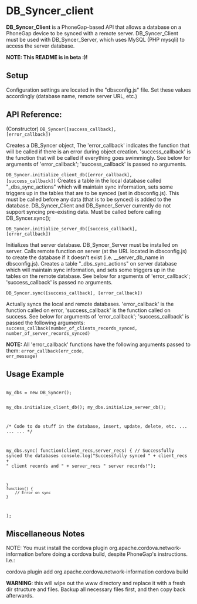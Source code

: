 <h1> DB_Syncer_client </h1>

<strong>DB_Syncer_Client</strong> is a PhoneGap-based API that allows a database on a PhoneGap device to be synced with a remote server.  DB_Syncer_Client must be used with DB_Syncer_Server, which uses MySQL (PHP mysqli) to access the server database.

<strong>NOTE: This README is in beta :)!</strong>

<h2>Setup</h2>

Configuration settings are located in the "dbsconfig.js" file.  Set these values accordingly (database name, remote server URL, etc.)

<h2>API Reference:</h2>


(Constructor) <code>DB_Syncer([success_callback], [error_callback])</code>

Creates a DB_Syncer object,  The 'error_callback' indicates the function that will be called if there is an error during object creation. 'success_callback' is the function that will be called if everything goes swimmingly. See below for arguments of 'error_callback'; 'success_callback' is passed no arguments.

<code>DB_Syncer.initialize_client_db([error_callback], [success_callback])</code>
Creates a table in the local database called "_dbs_sync_actions" which will maintain sync information, sets some triggers up in the tables that are to be synced (set in dbsconfig.js). This must be called before any data (that is to be synced) is added to the database.  DB_Syncer_Client and DB_Syncer_Server currently do not support syncing pre-existing data. Must be called before calling DB_Syncer.sync();


<code>DB_Syncer.initialize_server_db([success_callback], [error_callback])</code>

Initializes that server database. DB_Syncer_Server must be installed on server. Calls remote function on server (at the URL located in dbsconfig.js) to create the database if it doesn't exist (i.e. __server_db_name in dbsconfig.js). Creates a table "_dbs_sync_actions" on server database which will maintain sync information, and sets some triggers up in the tables on the remote database. See below for arguments of 'error_callback'; 'success_callback' is passed no arguments.

<code>DB_Syncer.sync([success_callback], [error_callback])</code>

Actually syncs the local and remote databases. 'error_callback' is the function called on error, 'success_callback' is the function called on success. See below for arguments of 'error_callback'; 'success_callback' is passed the following arguments:
<code>success_callback(number_of_clients_records_synced, number_of_server_records_synced)</code>

<strong>NOTE:</strong>
All 'error_callback' functions have the following arguments passed to them:
<code>error_callback(err_code, err_message)</code>


<h2>Usage Example</h2>

<code>
my_dbs = new DB_Syncer();

my_dbs.initialize_client_db();
my_dbs.initialize_server_db();

/* Code to do stuff in the database, insert, update, delete, etc. 
...
...
...
*/

my_dbs.sync(
    function(client_recs,server_recs) {
        // Successfully synced the databases
        console.log("Successfully synced " + client_recs + 
                    " client records and " + server_recs " server records!");

    }
    function() {
        // Error on sync
    }
    
);
</code>


<h2>Miscellaneous Notes</h2> 

NOTE: You must install the cordova plugin org.apache.cordova.network-information before doing a cordova
build, despite PhoneGap's instructions.  I.e.:

cordova plugin add org.apache.cordova.network-information
cordova build 

<strong>WARNING</strong>: this will wipe out the www directory and replace it with a fresh dir structure
and files.  Backup all necessary files first, and then copy back afterwards.
